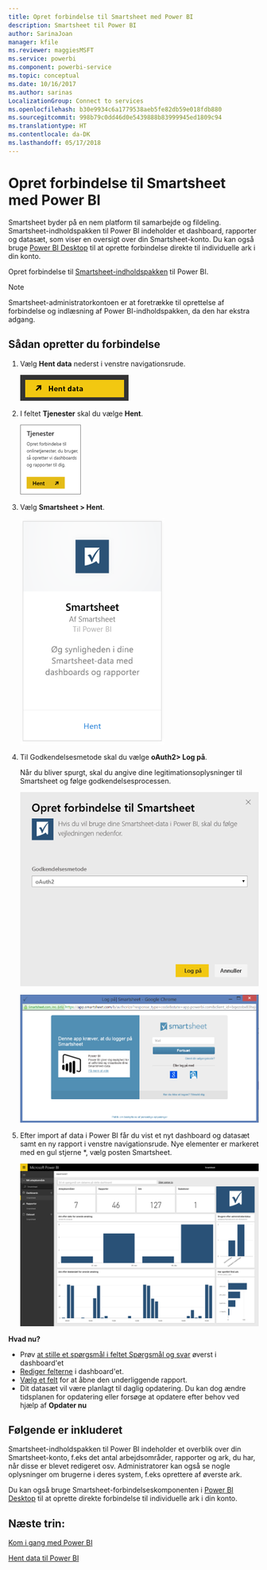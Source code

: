 ```yaml
---
title: Opret forbindelse til Smartsheet med Power BI
description: Smartsheet til Power BI
author: SarinaJoan
manager: kfile
ms.reviewer: maggiesMSFT
ms.service: powerbi
ms.component: powerbi-service
ms.topic: conceptual
ms.date: 10/16/2017
ms.author: sarinas
LocalizationGroup: Connect to services
ms.openlocfilehash: b30e9934c6a1779538aeb5fe82db59e018fdb880
ms.sourcegitcommit: 998b79c0dd46d0e5439888b83999945ed1809c94
ms.translationtype: HT
ms.contentlocale: da-DK
ms.lasthandoff: 05/17/2018
---
```

# <a name="connect-to-smartsheet-with-power-bi"></a>Opret forbindelse til Smartsheet med Power BI
Smartsheet byder på en nem platform til samarbejde og fildeling. Smartsheet-indholdspakken til Power BI indeholder et dashboard, rapporter og datasæt, som viser en oversigt over din Smartsheet-konto. Du kan også bruge [Power BI Desktop](desktop-connect-to-data.md) til at oprette forbindelse direkte til individuelle ark i din konto. 

Opret forbindelse til [Smartsheet-indholdspakken](https://app.powerbi.com/groups/me/getdata/services/smartsheet) til Power BI.

>[!NOTE]
>Smartsheet-administratorkontoen er at foretrække til oprettelse af forbindelse og indlæsning af Power BI-indholdspakken, da den har ekstra adgang.

## <a name="how-to-connect"></a>Sådan opretter du forbindelse
1. Vælg **Hent data** nederst i venstre navigationsrude.
   
   ![](media/service-connect-to-smartsheet/pbi_getdata.png)
2. I feltet **Tjenester** skal du vælge **Hent**.
   
   ![](media/service-connect-to-smartsheet/pbi_getservices.png) 
3. Vælg **Smartsheet \> Hent**.
   
   ![](media/service-connect-to-smartsheet/smartsheet.png)
4. Til Godkendelsesmetode skal du vælge **oAuth2\> Log på**.
   
   Når du bliver spurgt, skal du angive dine legitimationsoplysninger til Smartsheet og følge godkendelsesprocessen.
   
   ![](media/service-connect-to-smartsheet/creds.png)
   
   ![](media/service-connect-to-smartsheet/creds2.png)
5. Efter import af data i Power BI får du vist et nyt dashboard og datasæt samt en ny rapport i venstre navigationsrude. Nye elementer er markeret med en gul stjerne \*, vælg posten Smartsheet.
   
   ![](media/service-connect-to-smartsheet/dashboard.png)

**Hvad nu?**

* Prøv [at stille et spørgsmål i feltet Spørgsmål og svar](power-bi-q-and-a.md) øverst i dashboard'et
* [Rediger felterne](service-dashboard-edit-tile.md) i dashboard'et.
* [Vælg et felt](service-dashboard-tiles.md) for at åbne den underliggende rapport.
* Dit datasæt vil være planlagt til daglig opdatering. Du kan dog ændre tidsplanen for opdatering eller forsøge at opdatere efter behov ved hjælp af **Opdater nu**

## <a name="whats-included"></a>Følgende er inkluderet
Smartsheet-indholdspakken til Power BI indeholder et overblik over din Smartsheet-konto, f.eks det antal arbejdsområder, rapporter og ark, du har, når disse er blevet redigeret osv. Administratorer kan også se nogle oplysninger om brugerne i deres system, f.eks oprettere af øverste ark.  

Du kan også bruge Smartsheet-forbindelseskomponenten i [Power BI Desktop](desktop-connect-to-data.md) til at oprette direkte forbindelse til individuelle ark i din konto.  

## <a name="next-steps"></a>Næste trin:

[Kom i gang med Power BI](service-get-started.md)

[Hent data til Power BI](service-get-data.md)